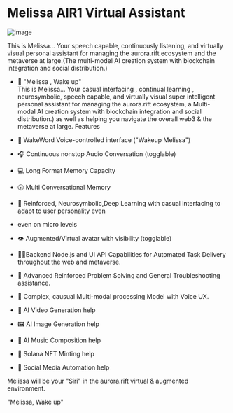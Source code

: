 # Melissa AIR1 Virtual Assistant

![image](https://github.com/user-attachments/assets/acdc234d-ffa4-4e18-b234-74832f1df95f)


This  is  Melissa...  Your speech capable,  continuously  listening,   and virtually visual personal assistant for managing the aurora.rift ecosystem  and  the  metaverse  at  large.(The multi-model AI creation system with blockchain integration and social distribution.)

- 🎤 "Melissa ,  Wake  up"  
This is Melissa...  Your casual interfacing ,  continual learning , neurosymbolic, speech capable, and virtually visual  super intelligent personal assistant for managing the aurora.rift ecosystem, a  Multi-modal AI creation system with blockchain integration and social distribution.) as well as helping you navigate the  overall web3 & the  metaverse at large.
Features

- 🎤 WakeWord Voice-controlled interface ("Wakeup  Melissa")
- 🎧 Continuous nonstop Audio Conversation (togglable)
- 💻 Long Format  Memory Capacity
- 🕣 Multi Conversational Memory
- 💭 Reinforced, Neurosymbolic,Deep Learning with casual interfacing to adapt to user personality even
- even on micro levels
- 👁️ Augmented/Virtual avatar with visibility (togglable)
- 🏃‍♀️Backend Node.js  and UI API Capabilities  for Automated  Task  Delivery throughout the  web and metaverse.
- 🧮 Advanced  Reinforced Problem Solving and General Troubleshooting assistance.
- 🧠 Complex, causual Multi-modal  processing Model with Voice UX.
- 🎥 AI Video Generation help
- 🖼️ AI Image Generation help
- 🎵 AI Music Composition help
- 🔗 Solana NFT Minting help
- 📱 Social Media Automation help

Melissa  will  be  your "Siri"  in  the  aurora.rift  virtual  &  augmented  environment.  

"Melissa, Wake up"

